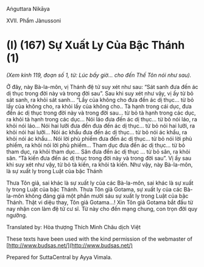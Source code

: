 Aṅguttara Nikāya

XVII. Phẩm Jànussoni

# (I) (167) Sự Xuất Ly Của Bậc Thánh (1)

_(Xem kinh 119, đoạn số 1, từ: Lúc bấy giờ... cho đến Thế Tôn nói như sau)._

Ở đây, này Bà-la-môn, vị Thánh đệ tử suy xét như sau: “Sát sanh đưa đến ác dị thục trong đời này và trong đời sau”. Sau khi suy xét như vậy, vị ấy từ bỏ sát sanh, ra khỏi sát sanh... “Lấy của không cho đưa đến ác dị thục... từ bỏ lấy của không cho, ra khỏi lấy của không cho.. Tà hạnh trong cái dục, đưa đến ác dị thục trong đời này và trong đời sau... từ bỏ tà hạnh trong các dục, ra khỏi tà hạnh trong các dục... Nói láo đưa đến ác dị thục... từ bỏ nói láo, ra khỏi nói láo... Nói hai lưỡi đưa đến đưa đến ác dị thục... từ bỏ nói hai lưỡi, ra khỏi nói hai lưỡi... Nói ác khẩu đưa đến ác dị thục... từ bỏ nói ác khẩu, ra khỏi nói ác khẩu... Nói lời phù phiếm đưa đến ác dị thục... từ bỏ nói lời phù phiếm, ra khỏi nói lời phù phiếm... Tham dục đưa đến ác dị thục... từ bỏ tham dục, ra khỏi tham dục... Sân đưa đến ác dị thục ... từ bỏ sân, ra khỏi sân. “Tà kiến đưa đến ác dị thục trong đời này và trong đời sau”. Vị ấy sau khi suy xét như vậy, từ bỏ tà kiến, ra khỏi tà kiến. Như vậy, này Bà-la-môn, là sự xuất ly trong Luật của bậc Thánh

Thưa Tôn giả, sai khác là sự xuất ly của các Bà-la-môn, sai khác là sự xuất ly trong Luật của bậc Thánh. Thưa Tôn giả Gotama, sự xuất ly của các Bà-la-môn không đáng giá một phần mười sáu sự xuất ly trong Luật của bậc Thánh. Thật vi diệu thay, Tôn giả Gotama...! Xin Tôn giả Gotama bắt đầu từ nay nhận con làm đệ tử cư sĩ. Từ này cho đến mạng chung, con trọn đời quy ngưỡng.

Translated by: Hòa thượng Thích Minh Châu dịch Việt

These texts have been used with the kind permission of the webmaster of [http://www.budsas.net/](http://www.budsas.net/)

Prepared for SuttaCentral by Ayya Vimala.
